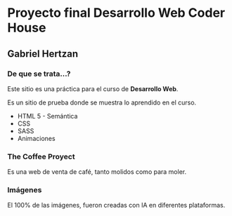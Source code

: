 # Proyecto final Desarrollo Web Coder House
## Gabriel Hertzan

### De que se trata...?

Este sitio es una práctica para el curso de **Desarrollo Web**.

Es un sitio de prueba donde se muestra lo aprendido en el curso.

* HTML 5 - Semántica
* CSS
* SASS 
* Animaciones

### The Coffee Proyect
Es una web de venta de café, tanto molidos como para moler.

### Imágenes
El 100% de las imágenes, fueron creadas con IA en diferentes plataformas.

